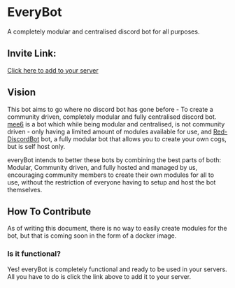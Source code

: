 # EveryBot

A completely modular and centralised discord bot for all purposes.

## Invite Link:
[Click here to add to your server](https://discord.com/api/oauth2/authorize?client_id=602687220058554368&permissions=8&scope=bot)

## Vision

This bot aims to go where no discord bot has gone before - To create a community driven, completely modular and fully centralised discord bot. [mee6](https://mee6.xyz/) is a bot which while being modular and centralised, is not community driven - only having a limited amount of modules available for use, and [Red-DiscordBot](https://github.com/Cog-Creators/Red-DiscordBot) bot, a fully modular bot that allows you to create your own cogs, but is self host only. 

everyBot intends to better these bots by combining the best parts of both: Modular, Community driven, and fully hosted and managed by us, encouraging community members to create their own modules for all to use, without the restriction of everyone having to setup and host the bot themselves. 

## How To Contribute
As of writing this document, there is no way to easily create modules for the bot, but that is coming soon in the form of a docker image.

### Is it functional?
Yes! everyBot is completely functional and ready to be used in your servers. All you have to do is click the link above to add it to your server.